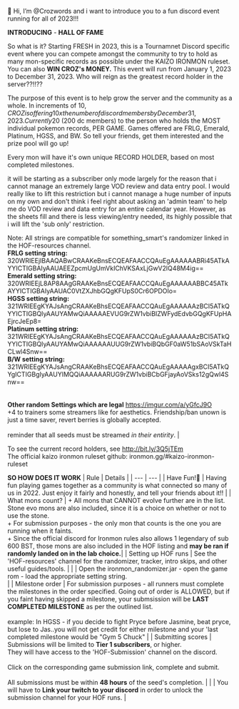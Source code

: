 👋 Hi, I’m @Crozwords and i want to introduce you to a fun discord event running for all of 2023!!! 

**INTRODUCING** - **HALL OF FAME**

So what is it? Starting FRESH in 2023, this is a Tournamnet Discord specific event where you can compete amongst the community to try to hold 
as many mon-specific records as possible under the KAIZO IRONMON ruleset. You can also **WIN CROZ's MONEY.** This event will run from January 1, 2023 to December 31, 2023. Who will reign as the 
greatest record holder in the server??!!??

The purpose of this event is to help grow the server and the community as a whole. In increments of 10$, CROZ is offering 10x the number of discord 
members by December 31, 2023. Currently 20$ (200 dc members) to the person who holds the MOST individual pokemon records, PER GAME. Games offered are FRLG, Emerald, Platinum, 
HGSS, and BW. So tell your friends, get them interested and the prize pool will go up!

Every mon will have it's own unique RECORD HOLDER, based on most completed milestones. 

it will be starting as a subscriber only mode largely for the reason that i cannot manage an extremely large VOD review and data entry pool. I would really like to lift this restriction but i cannot manage a huge number of inputs on my own and don't think i feel right about asking an 'admin team' to help me do VOD review and data entry for an entire calendar year. However, as the sheets fill and there is less viewing/entry needed, its highly possible that i will lift the 'sub only' restriction. <br>

Note: All strings are compatible  for something_smart's randomizer linked in the HOF-resources channel. <br>
**FRLG setting string:** 320WRIEEjIBAAQABwCRAAKeBnsECQEAFAACCQAuEgAAAAAABRi45ATkAYYICTIGBAIyAAUAEEZpcmUgUmVkIChVKSAxLjGwV2lQ48M4ig== <br> 
**Emerald setting string:** <br> 320WRIEEjL8AP8AAgGRAAKeBnsECQEAFAACCQAuEgAAAAAABBC45ATkAYYICTIGBAIyAAUAC0VtZXJhbGQgKFUpS0Cr6OPDOIo= <br> 
**HGSS setting string:** 321WRIEEgKYAJsAngCRAAKeBhsECQEAFAACCQAuEgAAAAAAzBCI5ATkQYYICTIGBQIyAAUYAMwQiAAAAAEVUG9rZW1vbiBIZWFydEdvbGQgKFUpHAEjrcJeEp8= <br> 
**Platinum setting string:** 321WRIEEgKYAJsAngCRAAKeBhsECQEAFAACCQAuEgAAAAAAzBCI5ATkQYYICTIGBQIyAAUYAMwQiAAAAAAUUG9rZW1vbiBQbGF0aW51bSAoVSkTaHCLwl4Snw== <br> 
**B/W setting string:** 321WRIEEgKYAJsAngCRAAKeBhsECQEAFAACCQAuEgAAAAAgxBCI5ATkQYgICTIGBgIyAAUYIMQQiAAAAAARUG9rZW1vbiBCbGFjayAoVSks12gQwl4Snw== <br> <br> <br> 
**Other random Settings which are legal** https://imgur.com/a/yGfcJ9O <br> +4 to trainers some streamers like for aesthetics. Friendship/ban unown is just a time saver, revert berries is globally accepted.<br><br> reminder that all seeds must be streamed *in their entirity*. |

To see the current record holders, see http://bit.ly/3Q5jTEm <br>
The official kaizo ironmon ruleset github: ironmon.gg/#kaizo-ironmon-ruleset

**SO HOW DOES IT WORK** 
| Rule | Details |
| --- | --- |
| Have Fun!🙂 | Having fun playing games together as a community is what connected so many of us in 2022. Just enjoy it fairly and honestly, and tell your friends about it!! |
| What mons count? | + All mons that CANNOT evolve further are in the list. Stone evo mons are also included, since it is a choice on whether or not to use the stone. <br> + For submission purposes - the  only mon that counts is the one you are running when it faints. <br> + Since the official discord for Ironmon rules also allows 1 legendary of sub 600 BST, those mons are also included in the HOF listing and **may be ran if randomly landed on in the lab choice.**|
| Setting up HOF runs | See the 'HOF-resources' channel for the randomizer, tracker, intro skips, and other useful guides/tools. |
|                     | Open the ironmon_randomizer.jar - open the game rom - load the appropriate setting string. <br> |
| Milestone order | For submission purposes - all runners must complete the milestones in the order specified. Going out of order is ALLOWED, but if you faint having skipped a milestone, your submsission will be **LAST COMPLETED MILESTONE** as per the outlined list.  <br> <br> example: In HGSS - if you decide to fight Pryce before Jasmine, beat pryce, but lose to Jas..you will not get credit for either milestone and your 'last completed milestone would be "Gym 5 Chuck" |
| Submitting scores | Submissions will be limited to **Tier 1 subscribers**, or higher. <br> They will have access to the 'HOF-Submission' channel on the discord. <br> <br>  Click on the corresponding game submission link, complete and submit. <br><br> All submissions must be within **48 hours** of the seed's completion. |
|                   | You will have to **Link your twitch to your discord** in order to unlock the submission channel for your HOF runs. |
